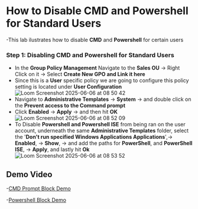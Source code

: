 # How to Disable CMD and Powershell for Standard Users 
-This lab ilustrates how to disable **CMD** and **Powershell** for certain users
### Step 1: Disabling CMD and Powershell for Standard Users
- In the **Group Policy Management** Navigate to the **Sales OU** -> Right Click on it -> Select **Create New GPO and Link it here**
- Since this is a **User** specific policy we are going to configure this policy setting is located under **User Configuration**
![Loom Screenshot 2025-06-06 at 08 50 42](https://github.com/user-attachments/assets/22ddd2b5-ba95-4e0f-9d03-258f6f00aebf)
- Navigate to **Administrative Templates** -> **System** -> and double click on the **Prevent access to the Command prompt**
- Click **Enabled** -> **Apply** -> and then hit **OK**
![Loom Screenshot 2025-06-06 at 08 52 09](https://github.com/user-attachments/assets/1df7c2c0-e9d4-42c0-9f11-5227379cd9b1)
- To Disable **Powershell and Powershell ISE** from being ran on the user account, underneath the same **Administrative Templates** folder, select the '**Don't run specified Windows Applications Applications**',-> **Enabled**, -> **Show**, -> and add the paths for **PowerShell**, and **PowerShell ISE**, -> **Apply**, and lastly hit **Ok**
![Loom Screenshot 2025-06-06 at 08 53 52](https://github.com/user-attachments/assets/381a2280-dddc-4e6d-9ac8-80d236021d8b)

## Demo Video
-[CMD Prompt Block Demo](https://www.loom.com/share/4c7c078a539b47d38c641aa7ae179477?sid=a47834ae-b705-4501-9e6c-eb661e66f344)

-[Powershell Block Demo](https://www.loom.com/share/7abdde281b4346ec8e629b274191a7ea?sid=37ec4e7c-a72a-4233-8236-bb3113bde284)
